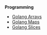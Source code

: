 **Programming**

- [Golang Arrays](https://docs.google.com/viewer?url=https://raw.githubusercontent.com/kodekloudhub/devops-101/main/images/programming/golang/go1.pdf)
- [Golang Maps](../images/programming/golang/go2.pdf)
- [Golang Slices](../images/programming/golang/go3.pdf)



